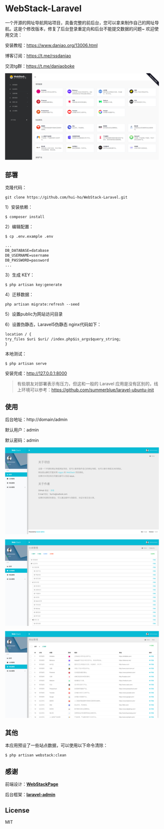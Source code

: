 # WebStack-Laravel

一个开源的网址导航网站项目，具备完整的前后台，您可以拿来制作自己的网址导航。这是个修改版本，修复了后台登录重定向和后台不能提交数据的问题~
欢迎使用交流：

安装教程：https://www.daniao.org/13006.html

博客订阅：https://t.me/rssdaniao

交流tg群：https://t.me/daniaoboke


![首页](public/screen/01.png)



## 部署

克隆代码：

```shell
git clone https://github.com/hui-ho/WebStack-Laravel.git
```

1）安装依赖：

```shell
$ composer install
```

2）编辑配置：

```
$ cp .env.example .env
```

```
...
DB_DATABASE=database
DB_USERNAME=username
DB_PASSWORD=password
...
```

3）生成 KEY：

```shell
$ php artisan key:generate  
```

4）迁移数据：

```shell
php artisan migrate:refresh --seed
```
5）设置public为网站访问目录

6）设置伪静态，Laravel5伪静态 nginx代码如下：

```shell
location / { 
try_files $uri $uri/ /index.php$is_args$query_string; 
}
```


本地测试：

```shell
$ php artisan serve
```

安装完成：http://127.0.0.1:8000

> 有些朋友对部署表示有压力，但这和一般的 Laravel 应用是没有区别的，线上环境可以参考：https://github.com/summerblue/laravel-ubuntu-init


## 使用

后台地址：http://domain/admin

默认用户：admin

默认密码：admin

![主页](public/screen/02.png)

![分类](public/screen/03.png)

![网站](public/screen/04.png)


## 其他

本应用预设了一些站点数据，可以使用以下命令清除：

```shell
$ php artisan webstack:clean
```


## 感谢

前端设计：[**WebStackPage**](https://github.com/WebStackPage/WebStackPage.github.io)

后台框架：[**laravel-admin**](https://github.com/z-song/laravel-admin)



## License

MIT
